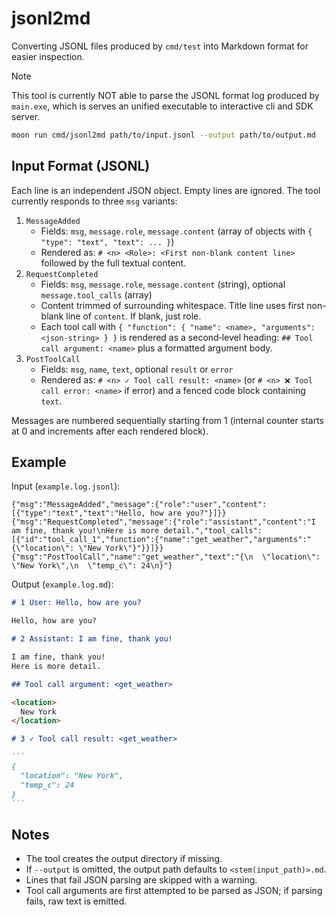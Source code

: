 # jsonl2md

Converting JSONL files produced by `cmd/test` into Markdown format for easier
inspection.

> [!NOTE]
> This tool is currently NOT able to parse the JSONL format log produced
> by `main.exe`, which is serves an unified executable to interactive cli and SDK
> server.

```bash
moon run cmd/jsonl2md path/to/input.jsonl --output path/to/output.md
```

## Input Format (JSONL)

Each line is an independent JSON object. Empty lines are ignored. The tool currently responds to three `msg` variants:

1. `MessageAdded`
	- Fields: `msg`, `message.role`, `message.content` (array of objects with `{ "type": "text", "text": ... }`)
	- Rendered as: `# <n> <Role>: <First non-blank content line>` followed by the full textual content.
2. `RequestCompleted`
	- Fields: `msg`, `message.role`, `message.content` (string), optional `message.tool_calls` (array)
	- Content trimmed of surrounding whitespace. Title line uses first non-blank line of `content`. If blank, just role.
	- Each tool call with `{ "function": { "name": <name>, "arguments": <json-string> } }` is rendered as a second‑level heading: `## Tool call argument: <name>` plus a formatted argument body.
3. `PostToolCall`
	- Fields: `msg`, `name`, `text`, optional `result` or `error`
	- Rendered as: `# <n> ✓ Tool call result: <name>` (or `# <n> ❌ Tool call error: <name>` if error) and a fenced code block containing `text`.

Messages are numbered sequentially starting from 1 (internal counter starts at 0 and increments after each rendered block).

## Example

Input (`example.log.jsonl`):

```jsonl
{"msg":"MessageAdded","message":{"role":"user","content":[{"type":"text","text":"Hello, how are you?"}]}}
{"msg":"RequestCompleted","message":{"role":"assistant","content":"I am fine, thank you!\nHere is more detail.","tool_calls":[{"id":"tool_call_1","function":{"name":"get_weather","arguments":"{\"location\": \"New York\"}"}}]}}
{"msg":"PostToolCall","name":"get_weather","text":"{\n  \"location\": \"New York\",\n  \"temp_c\": 24\n}"}
```

Output (`example.log.md`):

````markdown
# 1 User: Hello, how are you?

Hello, how are you?

# 2 Assistant: I am fine, thank you!

I am fine, thank you!
Here is more detail.

## Tool call argument: <get_weather>

<location>
  New York
</location>

# 3 ✓ Tool call result: <get_weather>

```
{
  "location": "New York",
  "temp_c": 24
}
```

````

## Notes

- The tool creates the output directory if missing.
- If `--output` is omitted, the output path defaults to `<stem(input_path)>.md`.
- Lines that fail JSON parsing are skipped with a warning.
- Tool call arguments are first attempted to be parsed as JSON; if parsing fails, raw text is emitted.
